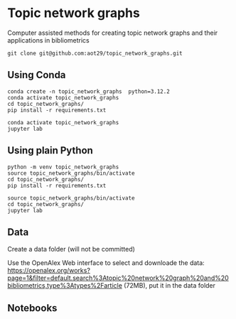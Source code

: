 # Topic network graphs
Computer assisted methods for creating topic network graphs and their applications in bibliometrics

```
git clone git@github.com:aot29/topic_network_graphs.git
```

## Using Conda
```
conda create -n topic_network_graphs  python=3.12.2
conda activate topic_network_graphs
cd topic_network_graphs/
pip install -r requirements.txt
```

```
conda activate topic_network_graphs
jupyter lab
```

## Using plain Python
```
python -m venv topic_network_graphs
source topic_network_graphs/bin/activate
cd topic_network_graphs/
pip install -r requirements.txt
```

```
source topic_network_graphs/bin/activate
cd topic_network_graphs/
jupyter lab
```
## Data
Create a data folder (will not be committed)

Use the OpenAlex Web interface to select and downloade the data: 
https://openalex.org/works?page=1&filter=default.search%3Atopic%20network%20graph%20and%20bibliometrics,type%3Atypes%2Farticle
(72MB), put it in the data folder

## Notebooks
